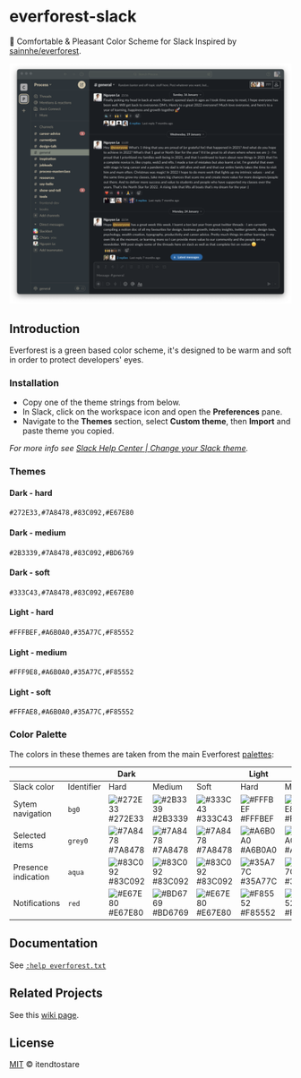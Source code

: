 # everforest-slack

🌲 Comfortable &amp; Pleasant Color Scheme for Slack Inspired by [sainnhe/everforest](https://github.com/sainnhe/everforest/).

![everforest-slack-png](./everforest-slack.png "Everforest theme for Slack")


## Introduction

Everforest is a green based color scheme, it's designed to be warm and soft in order to protect developers' eyes.

### Installation

- Copy one of the theme strings from below.
- In Slack, click on the workspace icon and open the **Preferences** pane.
- Navigate to the **Themes** section, select **Custom theme**, then **Import** and paste theme you copied.

_For more info see [Slack Help Center | Change your Slack theme](https://slack.com/intl/en-gb/help/articles/205166337-Change-your-Slack-theme#import-your-legacy-theme)._


### Themes

#### Dark - hard

```
#272E33,#7A8478,#83C092,#E67E80
```

#### Dark - medium

```
#2B3339,#7A8478,#83C092,#BD6769
```

#### Dark - soft

```
#333C43,#7A8478,#83C092,#E67E80
```

#### Light - hard

```
#FFFBEF,#A6B0A0,#35A77C,#F85552
```

#### Light - medium

```
#FFF9E8,#A6B0A0,#35A77C,#F85552
```

#### Light - soft

```
#FFFAE8,#A6B0A0,#35A77C,#F85552
```

### Color Palette

The colors in these themes are taken from the main Everforest [palettes](https://github.com/sainnhe/everforest/blob/master/palette.md):


|                     |            | Dark                                                                 |                                                                      |                                                                      | Light                                                                |                                                                      |                                                                      |
|---------------------|------------|----------------------------------------------------------------------|----------------------------------------------------------------------|----------------------------------------------------------------------|----------------------------------------------------------------------|----------------------------------------------------------------------|----------------------------------------------------------------------|
| Slack color         | Identifier | Hard                                                                 | Medium                                                               | Soft                                                                 | Hard                                                                 | Medium                                                               | Soft                                                                 |
| Sytem navigation    | `bg0`      | ![#272E33](https://via.placeholder.com/16/272E33/272E33.png) #272E33 | ![#2B3339](https://via.placeholder.com/16/2B3339/2B3339.png) #2B3339 | ![#333C43](https://via.placeholder.com/16/333C43/333C43.png) #333C43 | ![#FFFBEF](https://via.placeholder.com/16/FFFBEF/FFFBEF.png) #FFFBEF | ![#FFF9E8](https://via.placeholder.com/16/FFF9E8/FFF9E8.png) #FFF9E8 | ![#FFF9E8](https://via.placeholder.com/16/FFF9E8/FFF9E8.png) #FFFAE8 |
| Selected items      | `grey0`    | ![#7A8478](https://via.placeholder.com/16/7A8478/7A8478.png) #7A8478 | ![#7A8478](https://via.placeholder.com/16/7A8478/7A8478.png) #7A8478 | ![#7A8478](https://via.placeholder.com/16/7A8478/7A8478.png) #7A8478 | ![#A6B0A0](https://via.placeholder.com/16/A6B0A0/A6B0A0.png) #A6B0A0 | ![#A6B0A0](https://via.placeholder.com/16/A6B0A0/A6B0A0.png) #A6B0A0 | ![#A6B0A0](https://via.placeholder.com/16/A6B0A0/A6B0A0.png) #A6B0A0 |
| Presence indication | `aqua`     | ![#83C092](https://via.placeholder.com/16/83C092/83C092.png) #83C092 | ![#83C092](https://via.placeholder.com/16/83C092/83C092.png) #83C092 | ![#83C092](https://via.placeholder.com/16/83C092/83C092.png) #83C092 | ![#35A77C](https://via.placeholder.com/16/35A77C/35A77C.png) #35A77C | ![#35A77C](https://via.placeholder.com/16/35A77C/35A77C.png) #35A77C | ![#35A77C](https://via.placeholder.com/16/35A77C/35A77C.png) #35A77C |
| Notifications       | `red`      | ![#E67E80](https://via.placeholder.com/16/E67E80/E67E80.png) #E67E80 | ![#BD6769](https://via.placeholder.com/16/BD6769/BD6769.png) #BD6769 | ![#E67E80](https://via.placeholder.com/16/E67E80/E67E80.png) #E67E80 | ![#F85552](https://via.placeholder.com/16/F85552/F85552.png) #F85552 | ![#F85552](https://via.placeholder.com/16/F85552/F85552.png) #F85552 | ![#F85552](https://via.placeholder.com/16/F85552/F85552.png) #F85552 |


## Documentation

See [`:help everforest.txt`](https://github.com/sainnhe/everforest/blob/master/doc/everforest.txt)

## Related Projects

See this [wiki page](https://github.com/sainnhe/everforest/wiki).                                                                                           

## License

[MIT](./LICENSE) © itendtostare
